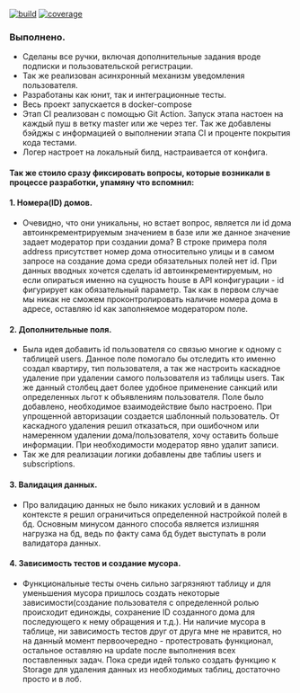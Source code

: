 [![build](https://github.com/magmaheat/avito_tech/actions/workflows/build.yaml/badge.svg?branch=master)](https://github.com/magmaheat/avito_tech/actions/workflows/build.yaml)
[![coverage](https://img.shields.io/codecov/c/github/magmaheat/avito_tech/master?label=coverage)](https://codecov.io/gh/magmaheat/avito_tech)

### Выполнено.
- Сделаны все ручки, включая дополнительные задания вроде подписки и пользовательской регистрации.
- Так же реализован асинхронный механизм уведомления пользователя.
- Разработаны как юнит, так и интеграционные тесты.
- Весь проект запускается в docker-compose
- Этап CI реализован с помощью Git Action. Запуск этапа настоен на каждый пуш в ветку master или же через тег. Так же добавлены бэйджы с информацией о выполнении этапа CI и проценте покрытия кода тестами.
- Логер настроет на локальный билд, настраивается от конфига.

#### Так же стоило сразу фиксировать вопросы, которые возникали в процессе разработки, упамяну что вспомнил:

#### 1. Номера(ID) домов. 
- Очевидно, что они уникальны, но встает вопрос, является ли id дома автоинкрементрируемым значением в базе или же данное значение задает модератор при создании дома? В строке примера поля address присутствет номер дома относительно улицы и в самом запросе на создание дома среди обязательных полей нет id. При данных вводных хочется сделать id автоинкрементируемым, но если опираться именно на сущность house в API конфигурации - id фигурирует как обязательный параметр. Так как в первом случае мы никак не сможем проконтролировать наличие номера дома в адресе, оставляю id как заполняемое модератором поле.

#### 2. Дополнительные поля.
- Была идея добавить id пользователя со связью многие к одному с таблицей users. Данное поле помогало бы отследить кто именно создал квартиру, тип пользователя, а так же настроить каскадное удаление при удалении самого пользователя из таблицы users. Так же данный столбец дает более удобное применение санкций или определенных льгот к объявлениям пользователя. Поле было добавлено, необходимое взаимодействие было настроено. При упрощенной авторизации создается шаблонный пользователь. От каскадного удаления решил отказаться, при ошибочном или намеренном удалении дома/пользователя, хочу оставить больше информации. При необходимости модератор явно удалит записи.
- Так же для реализации логики добавлены две таблиы users и subscriptions.

#### 3. Валидация данных.
 - Про валидацию данных не было никаких условий и в данном контексте я решил ограничиться определенной настройкой полей в бд. Основным минусом данного способа является излишняя нагрузка на бд, ведь по факту сама бд будет выступать в роли валидатора данных.

#### 4. Зависимость тестов и создание мусора.
- Функциональные тесты очень сильно загрязняют таблицу и для уменьшения мусора пришлось создать некоторые зависимости(создание пользователя с определенной ролью происходит единожды, сохранение ID созданного дома для последующего к нему обращения и т.д.). Ни наличие мусора в таблице, ни зависимость тестов друг от друга мне не нравится, но на данный момент первоочередно - протестровать функционал, остальное оставляю на update после выполнения всех поставленных задач. Пока среди идей только создать функцию к Storage для удаления данных из необходимых таблиц, достаточно просто и в лоб.
